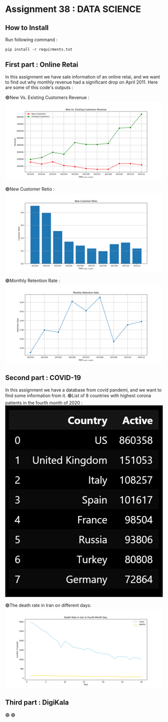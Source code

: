 # Assignment 38 : DATA SCIENCE

## How to Install
Run following command :
```
pip install -r requirments.txt
```

## First part : Online Retai
In this assignment we have sale information of an online retai, and we want to find out why monthly revenue had a significant drop on April 2011.
Here are some of this code's outputs :

🟣New Vs. Existing Customers Revenue :
![alt text](<outputs/output_1_customers revenue.png>)

🟣New Customer Retio :
![alt text](<outputs/output_1_ new customer retio.png>)

🟣Monthly Retention Rate :
![alt text](<outputs/output_1_monthly retention rate.png>)

## Second part : COVID-19
In this assignment we have a database from covid pandemi, and we want to find some information from it.
🟣List of 8 countries with highest corona patients in the fourth month of 2020 :
![alt text](<outputs/output_2_most patients.png>)

🟣The death rate in Iran on different days:
![alt text](<outputs/output_2_death rate iran.png>)

## Third part : DigiKala
🟣
🟣